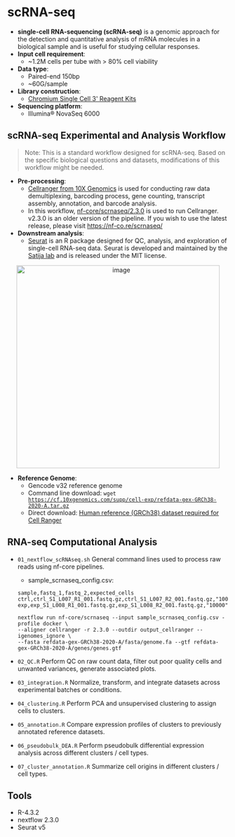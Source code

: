 # scRNA-seq
- **single-cell RNA-sequencing (scRNA-seq)** is a genomic approach for the detection and quantitative analysis of mRNA molecules in a biological sample and is useful for studying cellular responses.
- **Input cell requirement**:
  * ~1.2M cells per tube with > 80% cell viability
- **Data type**:
  * Paired-end 150bp
  * ~60G/sample
- **Library construction**:
  * [Chromium Single Cell 3' Reagent Kits](https://www.10xgenomics.com/support/single-cell-gene-expression/documentation/steps/library-prep/chromium-single-cell-3-reagent-kits-user-guide-v-3-1-chemistry-dual-index)
- **Sequencing platform**:
  * Illumina® NovaSeq 6000


## scRNA-seq Experimental and Analysis Workflow

> Note: This is a standard workflow designed for scRNA-seq. Based on the specific biological questions and datasets, modifications of this workflow might be needed.

- **Pre-processing**:
    * [Cellranger from 10X Genomics](https://www.10xgenomics.com/support/software/cell-ranger) is used for conducting raw data demultiplexing, barcoding process, gene counting, transcript assembly, annotation, and barcode analysis.
    * In this workflow, [nf-core/scrnaseq/2.3.0](https://nf-co.re/scrnaseq/2.3.0) is used to run Cellranger. v2.3.0 is an older version of the pipeline. If you wish to use the latest release, please visit https://nf-co.re/scrnaseq/
- **Downstream analysis**:
  * [Seurat](https://satijalab.org/seurat/) is an R package designed for QC, analysis, and exploration of single-cell RNA-seq data. Seurat is developed and maintained by the [Satija lab](https://satijalab.org/seurat/) and is released under the MIT license.

<p align="center">
<img width="463" alt="image" src="https://github.com/stephniw/scRNA-seq/assets/120678930/663e684b-4f35-49df-8ac1-1288b20f88d7">
</p>

- **Reference Genome**:
    * Gencode v32 reference genome
    * Command line download: <code>wget https://cf.10xgenomics.com/supp/cell-exp/refdata-gex-GRCh38-2020-A.tar.gz</code>
    * Direct download: [Human reference (GRCh38) dataset required for Cell Ranger](https://support.10xgenomics.com/single-cell-gene-expression/software/downloads/latest/)

## RNA-seq Computational Analysis
- `01_nextflow_scRNAseq.sh` General command lines used to process raw reads using nf-core pipelines.
  * sample_scrnaseq_config.csv:
  ```
  sample,fastq_1,fastq_2,expected_cells
  ctrl,ctrl_S1_L007_R1_001.fastq.gz,ctrl_S1_L007_R2_001.fastq.gz,"10000"
  exp,exp_S1_L008_R1_001.fastq.gz,exp_S1_L008_R2_001.fastq.gz,"10000"
  ```

  ```
  nextflow run nf-core/scrnaseq --input sample_scrnaseq_config.csv -profile docker \
  --aligner cellranger -r 2.3.0 --outdir output_cellranger --igenomes_ignore \
  --fasta refdata-gex-GRCh38-2020-A/fasta/genome.fa --gtf refdata-gex-GRCh38-2020-A/genes/genes.gtf
  ```
- `02_QC.R` Perform QC on raw count data, filter out poor quality cells and unwanted variances, generate associated plots.
- `03_integration.R` Normalize, transform, and integrate datasets across experimental batches or conditions.
- `04_clustering.R` Perform PCA and unsupervised clustering to assign cells to clusters.
- `05_annotation.R` Compare expression profiles of clusters to previously annotated reference datasets.
- `06_pseudobulk_DEA.R` Perform pseudobulk differential expression analysis across different clusters / cell types.
- `07_cluster_annotation.R` Summarize cell origins in different clusters / cell types.

## Tools 
- R-4.3.2
- nextflow 2.3.0
- Seurat v5
  
